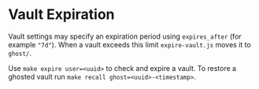 # Vault Expiration

Vault settings may specify an expiration period using `expires_after` (for example `"7d"`). When a vault exceeds this limit `expire-vault.js` moves it to `ghost/`.

Use `make expire user=<uuid>` to check and expire a vault.
To restore a ghosted vault run `make recall ghost=<uuid>-<timestamp>`.
